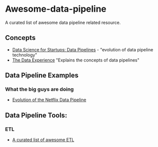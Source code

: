 # Awesome-data-pipeline

A curated list of awesome data pipeline related resource.

## Concepts

* [Data Science for Startups: Data Pipelines](https://towardsdatascience.com/data-science-for-startups-data-pipelines-786f6746a59a) - "evolution of data pipeline technology"
* [The Data Experience](https://medium.com/the-data-experience/building-a-data-pipeline-from-scratch-32b712cfb1db) "Explains the concepts of data pipelines"


## Data Pipeline Examples

### What the big guys are doing

* [Evolution of the Netflix Data Pipeline](https://medium.com/netflix-techblog/evolution-of-the-netflix-data-pipeline-da246ca36905)


## Data Pipeline Tools:

### ETL

* [A curated list of awesome ETL](https://github.com/pawl/awesome-etl)
